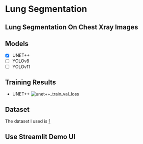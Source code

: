 # Lung Segmentation

## Lung Segmentation On Chest Xray Images

## Models

- [x] UNET++
- [ ] YOLOv8
- [ ] YOLOv11

## Training Results
- UNET++
![unet++_train_val_loss](https://github.com/user-attachments/assets/8ce5aaef-eaab-4a23-af9a-ee2d44a98c43)

## Dataset
The dataset I used is [1](https://www.kaggle.com/datasets/iamtapendu/chest-x-ray-lungs-segmentation)

## Use Streamlit Demo UI
